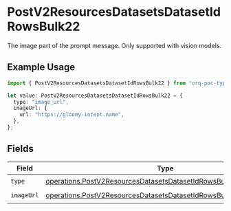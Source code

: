 # PostV2ResourcesDatasetsDatasetIdRowsBulk22

The image part of the prompt message. Only supported with vision models.

## Example Usage

```typescript
import { PostV2ResourcesDatasetsDatasetIdRowsBulk22 } from "orq-poc-typescript/models/operations";

let value: PostV2ResourcesDatasetsDatasetIdRowsBulk22 = {
  type: "image_url",
  imageUrl: {
    url: "https://gloomy-intent.name",
  },
};
```

## Fields

| Field                                                                                                                                                  | Type                                                                                                                                                   | Required                                                                                                                                               | Description                                                                                                                                            |
| ------------------------------------------------------------------------------------------------------------------------------------------------------ | ------------------------------------------------------------------------------------------------------------------------------------------------------ | ------------------------------------------------------------------------------------------------------------------------------------------------------ | ------------------------------------------------------------------------------------------------------------------------------------------------------ |
| `type`                                                                                                                                                 | [operations.PostV2ResourcesDatasetsDatasetIdRowsBulk2ResourcesType](../../models/operations/postv2resourcesdatasetsdatasetidrowsbulk2resourcestype.md) | :heavy_check_mark:                                                                                                                                     | N/A                                                                                                                                                    |
| `imageUrl`                                                                                                                                             | [operations.PostV2ResourcesDatasetsDatasetIdRowsBulk2ImageUrl](../../models/operations/postv2resourcesdatasetsdatasetidrowsbulk2imageurl.md)           | :heavy_check_mark:                                                                                                                                     | N/A                                                                                                                                                    |